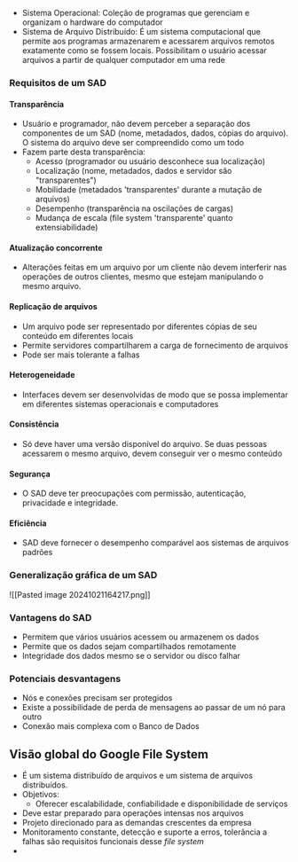 - Sistema Operacional: Coleção de programas que gerenciam e organizam o hardware do computador
- Sistema de Arquivo Distribuído: É um sistema computacional que permite aos programas armazenarem e acessarem arquivos remotos exatamente como se fossem locais. Possibilitam o usuário acessar arquivos a partir de qualquer computador em uma rede
### Requisitos de um SAD
#### Transparência
- Usuário e programador, não devem perceber a separação dos componentes de um SAD (nome, metadados, dados, cópias do arquivo). O sistema do arquivo deve ser compreendido como um todo
- Fazem parte desta transparência:
	- Acesso (programador ou usuário desconhece sua localização)
	- Localização (nome, metadados, dados e servidor são "transparentes")
	- Mobilidade (metadados 'transparentes' durante a mutação de arquivos)
	- Desempenho (transparência na oscilações de cargas)
	- Mudança de escala (file system 'transparente' quanto extensiabilidade)
#### Atualização concorrente
- Alterações feitas em um arquivo por um cliente não devem interferir nas operações de outros clientes, mesmo que estejam manipulando o mesmo arquivo.
#### Replicação de arquivos
- Um arquivo pode ser representado por diferentes cópias de seu conteúdo em diferentes locais
- Permite servidores compartilharem a carga de fornecimento de arquivos
- Pode ser mais tolerante a falhas
#### Heterogeneidade
- Interfaces devem ser desenvolvidas de modo que se possa implementar em diferentes sistemas operacionais e computadores
#### Consistência
- Só deve haver uma versão disponível do arquivo. Se duas pessoas acessarem o mesmo arquivo, devem conseguir ver o mesmo conteúdo
#### Segurança
- O SAD deve ter preocupações com permissão, autenticação, privacidade e integridade.
#### Eficiência
- SAD deve fornecer o desempenho comparável aos sistemas de arquivos padrões

### Generalização gráfica de um SAD
![[Pasted image 20241021164217.png]]
### Vantagens do SAD
- Permitem que vários usuários acessem ou armazenem os dados
- Permite que os dados sejam compartilhados remotamente
- Integridade dos dados mesmo se o servidor ou disco falhar
### Potenciais desvantagens
- Nós e conexões precisam ser protegidos 
- Existe a possibilidade de perda de mensagens ao passar de um nó para outro
- Conexão mais complexa com o Banco de Dados

## Visão global do Google File System
- É um sistema distribuído de arquivos e um sistema de arquivos distribuídos.
- Objetivos:
	- Oferecer escalabilidade, confiabilidade e disponibilidade de serviços
- Deve estar preparado para operações intensas nos arquivos
- Projeto direcionado para as demandas crescentes da empresa
- Monitoramento constante, detecção e suporte a erros, tolerância a falhas são requisitos  funcionais desse _file system_
- 